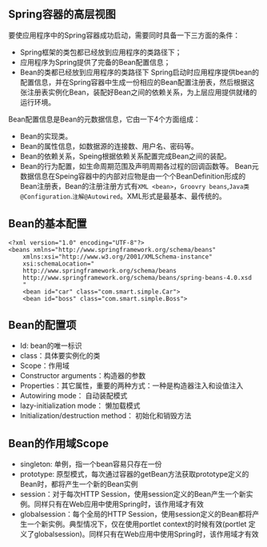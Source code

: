 ## Spring容器的高层视图
要使应用程序中的Spring容器成功启动，需要同时具备一下三方面的条件：
* Spring框架的类包都已经放到应用程序的类路径下；
* 应用程序为Spring提供了完备的Bean配置信息；
* Bean的类都已经放到应用程序的类路径下
Spring启动时应用程序提供bean的配置信息，并在Spring容器中生成一份相应的Bean配置注册表，然后根据这张注册表实例化Bean，装配好Bean之间的依赖关系，为上层应用提供就绪的运行环境。  

Bean配置信息是Bean的元数据信息，它由一下4个方面组成：
* Bean的实现类。
* Bean的属性信息，如数据源的连接数、用户名、密码等。
* Bean的依赖关系，Speing根据依赖关系配置完成Bean之间的装配。
* Bean的行为配置，如生命周期范围及声明周期各过程的回调函数等。
Bean元数据信息在Speing容器中的内部对应物是由一个个BeanDefinition形成的Bean注册表，Bean的注册注册方式有`XML <bean>`，`Groovry beans`,`Java类@Configuration`.`注解@Autowired`。XML形式是最基本、最传统的。

## Bean的基本配置
```
<?xml version="1.0" encoding="UTF-8"?>
<beans xmlns="http://www.springframework.org/schema/beans"
    xmlns:xsi="http://www.w3.org/2001/XMLSchema-instance"
    xsi:schemaLocation="
    http://www.springframework.org/schema/beans
    http://www.springframework.org/schema/beans/spring-beans-4.0.xsd
    "
    <bean id="car" class="com.smart.simple.Car">
    <bean id="boss" class="com.smart.simple.Boss">
```

## Bean的配置项
* Id: bean的唯一标识
* class：具体要实例化的类
* Scope：作用域
* Constructor arguments：构造器的参数
* Properties：其它属性，重要的两种方式：一种是构造器注入和设值注入
* Autowiring mode： 自动装配模式
* lazy-initialization mode： 懒加载模式
* Initialization/destruction method： 初始化和销毁方法

## Bean的作用域Scope
* singleton: 单例，指一个bean容易只存在一份
* prototype: 原型模式，每次通过容器的getBean方法获取prototype定义的Bean时，都将产生一个新的Bean实例
* session：对于每次HTTP Session，使用session定义的Bean产生一个新实例。同样只有在Web应用中使用Spring时，该作用域才有效
* globalsession：每个全局的HTTP Session，使用session定义的Bean都将产生一个新实例。典型情况下，仅在使用portlet context的时候有效(portlet 定义了globalsession)。同样只有在Web应用中使用Spring时，该作用域才有效